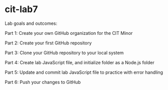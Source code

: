 # cit-lab7

Lab goals and outcomes:


Part 1: Create your own GitHub organization for the CIT Minor


Part 2: Create your first GitHub repository


Part 3: Clone your GitHub repository to your local system


Part 4: Create lab JavaScript file, and initialize folder as a Node.js folder


Part 5: Update and commit lab JavaScript file to practice with error handling


Part 6: Push your changes to GitHub
